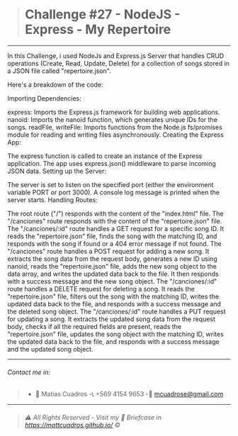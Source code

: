 > # Challenge #27 - **NodeJS - Express - My Repertoire**

---

In this Challenge, i used NodeJs and Express.js Server that handles CRUD operations (Create, Read, Update, Delete) for a collection of songs stored in a JSON file called "repertoire.json".

Here's a breakdown of the code:

Importing Dependencies:

express: Imports the Express.js framework for building web applications.
nanoid: Imports the nanoid function, which generates unique IDs for the songs.
readFile, writeFile: Imports functions from the Node.js fs/promises module for reading and writing files asynchronously.
Creating the Express App:

The express function is called to create an instance of the Express application.
The app uses express.json() middleware to parse incoming JSON data.
Setting up the Server:

The server is set to listen on the specified port (either the environment variable PORT or port 3000).
A console log message is printed when the server starts.
Handling Routes:

The root route ("/") responds with the content of the "index.html" file.
The "/canciones" route responds with the content of the "repertoire.json" file.
The "/canciones/:id" route handles a GET request for a specific song ID. It reads the "repertoire.json" file, finds the song with the matching ID, and responds with the song if found or a 404 error message if not found.
The "/canciones" route handles a POST request for adding a new song. It extracts the song data from the request body, generates a new ID using nanoid, reads the "repertoire.json" file, adds the new song object to the data array, and writes the updated data back to the file. It then responds with a success message and the new song object.
The "/canciones/:id" route handles a DELETE request for deleting a song. It reads the "repertoire.json" file, filters out the song with the matching ID, writes the updated data back to the file, and responds with a success message and the deleted song object.
The "/canciones/:id" route handles a PUT request for updating a song. It extracts the updated song data from the request body, checks if all the required fields are present, reads the "repertoire.json" file, updates the song object with the matching ID, writes the updated data back to the file, and responds with a success message and the updated song object.


---

###### Contact me in:

> - :bust_in_silhouette: Matias Cuadros
>   -:telephone_receiver: +569 4154 9653
>   -:email: <a href="mailto:mcuadrose@gmail.com" target="_blank">mcuadrose@gmail.com</a>

---

> ###### :warning: _All Rights Reserved - Visit my :briefcase: Briefcase in_ <a href="https://mattcuadros.github.io/" target="_blank">https://mattcuadros.github.io/</a> :copyright:
